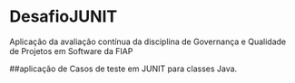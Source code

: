 # DesafioJUNIT
Aplicação da avaliação contínua da disciplina de Governança e Qualidade de Projetos em Software da FIAP

##aplicação de Casos de teste em JUNIT para classes Java.

